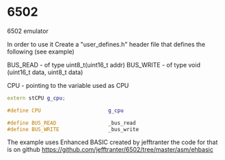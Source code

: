 # 6502
6502 emulator

In order to use it
Create a "user_defines.h" header file that defines the following (see example)

BUS_READ  - of type uint8_t(uint16_t addr)
BUS_WRITE - of type void   (uint16_t data, uint8_t data)

CPU       - pointing to the variable used as CPU

```c++
extern stCPU g_cpu;

#define CPU                      g_cpu

#define BUS_READ                 _bus_read
#define BUS_WRITE                _bus_write
```

The example uses Enhanced BASIC created by jefftranter the code for that is on github
https://github.com/jefftranter/6502/tree/master/asm/ehbasic
